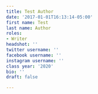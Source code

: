 ```yaml
---
title: Test Author
date: '2017-01-01T16:13:14-05:00'
first name: Test
last name: Author
roles:
- Writer
headshot: ''
twitter username: ''
facebook username: ''
instagram username: ''
class year: '2020'
bio: ''
draft: false

---
```

